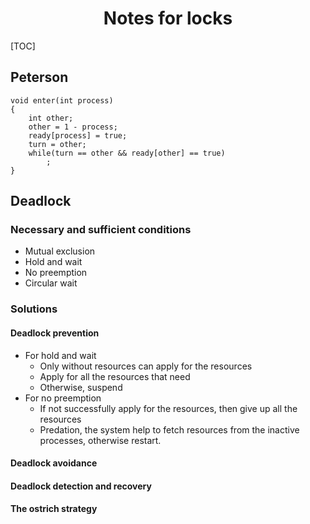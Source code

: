 # <center>Notes for locks</center>

[TOC]

## Peterson

```
void enter(int process)
{
	int other;
	other = 1 - process;
	ready[process] = true;
	turn = other;
	while(turn == other && ready[other] == true)
		;
}
```

## Deadlock

### Necessary and sufficient conditions

- Mutual exclusion
- Hold and wait
- No preemption
- Circular wait

### Solutions

#### Deadlock prevention

- For hold and wait
  - Only without resources can apply for the resources
  - Apply for all the resources that need
  - Otherwise, suspend
- For no preemption
  - If not successfully apply for the resources, then give up all the resources
  - Predation, the system help to fetch resources from the inactive processes, otherwise restart.

#### Deadlock avoidance



#### Deadlock detection and recovery

#### The ostrich strategy

